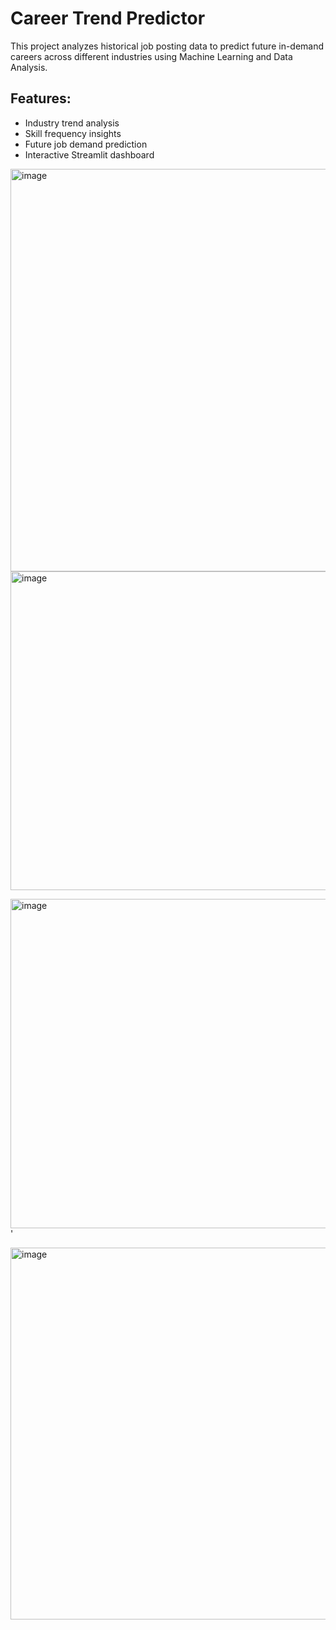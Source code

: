 # Career Trend Predictor

This project analyzes historical job posting data to predict future in-demand careers across different industries using Machine Learning and Data Analysis.

## Features:

- Industry trend analysis
- Skill frequency insights
- Future job demand prediction
- Interactive Streamlit dashboard


<img width="1867" height="644" alt="image" src="https://github.com/user-attachments/assets/3f90d149-0bb9-4bc5-9fb1-334bcc812e4e" />

<img width="1823" height="510" alt="image" src="https://github.com/user-attachments/assets/02cb97cf-9814-4d10-83fb-65c0164c9350" />

<img width="1828" height="527" alt="image" src="https://github.com/user-attachments/assets/c322ec30-166c-4174-81bf-036923bb018b" />'

<img width="1853" height="595" alt="image" src="https://github.com/user-attachments/assets/4a8fe19a-c586-453c-ba6f-ebf1181fc274" />




